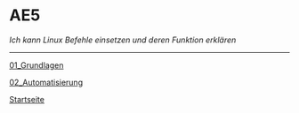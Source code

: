 # AE5
*Ich kann Linux Befehle einsetzen und deren Funktion erklären*

___

[01_Grundlagen](../01_Grundlage)

[02_Automatisierung](../02_Automatisierung)

[Startseite](https://github.com/ask-yo-girl-about-me/Project-Future)